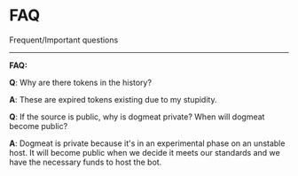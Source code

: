 # FAQ
Frequent/Important questions

---

**FAQ:**

**Q**: Why are there tokens in the history?

**A**: These are expired tokens existing due to my stupidity.

**Q**: If the source is public, why is dogmeat private? When will dogmeat become public?

**A**: Dogmeat is private because it's in an experimental phase on an unstable host. It will become public when we decide it meets our standards and we have the necessary funds to host the bot.
